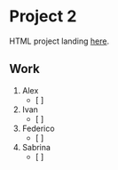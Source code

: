 # Project 2

HTML project landing [here](https://preview.cruip.com/gray/).

## Work

1. Alex
    - [ ] 
2. Ivan
    - [ ] 
3. Federico
    - [ ] 
4. Sabrina
    - [ ] 
